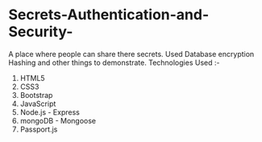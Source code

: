 # Secrets-Authentication-and-Security-
A place where people can share there secrets. Used Database encryption Hashing and other things to demonstrate.
Technologies Used :- 
1) HTML5
2) CSS3
3) Bootstrap
4) JavaScript
5) Node.js - Express
6) mongoDB - Mongoose
7) Passport.js
